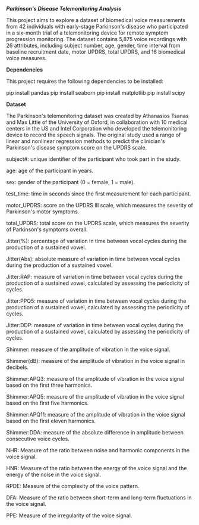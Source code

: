 ***Parkinson's Disease Telemonitoring Analysis***

This project aims to explore a dataset of biomedical voice measurements from 42 individuals with early-stage Parkinson's disease who participated in a six-month trial of a telemonitoring device for remote symptom progression monitoring. The dataset contains 5,875 voice recordings with 26 attributes, including subject number, age, gender, time interval from baseline recruitment date, motor UPDRS, total UPDRS, and 16 biomedical voice measures.

**Dependencies**

This project requires the following dependencies to be installed:

pip install pandas
pip install seaborn
pip install matplotlib
pip install scipy

**Dataset**

The Parkinson's telemonitoring dataset was created by Athanasios Tsanas and Max Little of the University of Oxford, in collaboration with 10 medical centers in the US and Intel Corporation who developed the telemonitoring device to record the speech signals. The original study used a range of linear and nonlinear regression methods to predict the clinician's Parkinson's disease symptom score on the UPDRS scale.

subject#: unique identifier of the participant who took part in the study.

age: age of the participant in years.

sex: gender of the participant (0 = female, 1 = male).

test_time: time in seconds since the first measurement for each participant.

motor_UPDRS: score on the UPDRS III scale, which measures the severity of Parkinson's motor symptoms.

total_UPDRS: total score on the UPDRS scale, which measures the severity of Parkinson's symptoms overall.

Jitter(%): percentage of variation in time between vocal cycles during the production of a sustained vowel.

Jitter(Abs): absolute measure of variation in time between vocal cycles during the production of a sustained vowel.

Jitter:RAP: measure of variation in time between vocal cycles during the production of a sustained vowel, calculated by assessing the periodicity of cycles.

Jitter:PPQ5: measure of variation in time between vocal cycles during the production of a sustained vowel, calculated by assessing the periodicity of cycles.

Jitter:DDP: measure of variation in time between vocal cycles during the production of a sustained vowel, calculated by assessing the periodicity of cycles.

Shimmer: measure of the amplitude of vibration in the voice signal.

Shimmer(dB): measure of the amplitude of vibration in the voice signal in decibels.

Shimmer:APQ3: measure of the amplitude of vibration in the voice signal based on the first three harmonics.

Shimmer:APQ5: measure of the amplitude of vibration in the voice signal based on the first five harmonics.

Shimmer:APQ11: measure of the amplitude of vibration in the voice signal based on the first eleven harmonics.

Shimmer:DDA: measure of the absolute difference in amplitude between consecutive voice cycles.

NHR: Measure of the ratio between noise and harmonic components in the voice signal.

HNR: Measure of the ratio between the energy of the voice signal and the energy of the noise in the voice signal.

RPDE: Measure of the complexity of the voice pattern.

DFA: Measure of the ratio between short-term and long-term fluctuations in the voice signal.

PPE: Measure of the irregularity of the voice signal.
